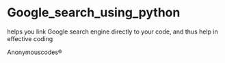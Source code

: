 # Google_search_using_python

helps you link Google search engine directly to your code, and thus help in effective coding

Anonymouscodes®
